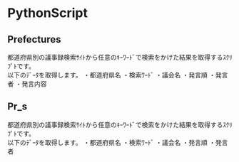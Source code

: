 <h1>PythonScript</h1>
<h2>Prefectures</h2>
都道府県別の議事録検索ｻｲﾄから任意のｷｰﾜｰﾄﾞで検索をかけた結果を取得するｽｸﾘﾌﾟﾄです。<br>
以下のﾃﾞｰﾀを取得します。
・都道府県名
・検索ﾜｰﾄﾞ
・議会名
・発言順
・発言者
・発言内容
<h2>Pr_s</h2>
都道府県別の議事録検索ｻｲﾄから任意のｷｰﾜｰﾄﾞで検索をかけた結果を取得するｽｸﾘﾌﾟﾄです。<br>
以下のﾃﾞｰﾀを取得します。
・都道府県名
・検索ﾜｰﾄﾞ
・議会名
・発言順
・発言者
